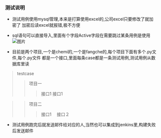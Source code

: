 
### 测试说明
* 测试用例使用mysql管理,本来是打算使用excel的,公司excel只要修改了就加密了
  加密后读excel就报错,极不方便
* sql语句可以直接导入,里面有个字段Active字段在需要跳过某条用例是使用
![图片](https://github.com/Farleygood/fangche-apitest/tree/master/sql/1.png)

* 目前是两个项目,一个是chemi的,一个是fangche的,每个项目下面有多个.py文件,每个.py文件
  都是一个接口,里面每条case都是一条测试用例,测试用例从数据库里读
 > testcase
 >> 项目一
 >>> 接口1
 >>> 接口1
 
 >> 项目二
 >>> 接口1
 >>>　接口２
* 测试用例跑完后就发送邮件给对应的人,当然也可以集成到jenkins里,构建失败后发送邮件
